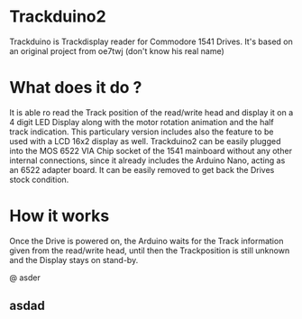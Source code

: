 # Trackduino2
Trackduino is Trackdisplay reader for Commodore 1541 Drives. It's based on an original project from oe7twj (don't know his real name) 

# What does it do ? 
It is able ro read the Track position of the read/write head and display it on a 4 digit LED Display along with the motor rotation animation and the half track indication.
This particulary version includes also the feature to be used with a LCD 16x2 display as well. 
Trackduino2 can be easily plugged into the MOS 6522 VIA Chip socket of the 1541 mainboard without any other internal connections, since it already includes the Arduino Nano, acting as an 6522 adapter board. It can be easily removed to get back the Drives stock condition. 

# How it works 
Once the Drive is powered on, the Arduino waits for the Track information given from the read/write head, until then the Trackposition is still unknown and the Display stays on stand-by.

@ asder
## asdad
